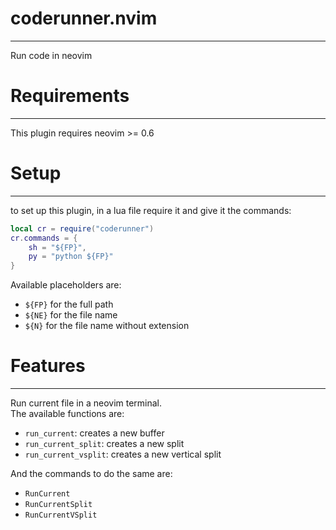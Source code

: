 # coderunner.nvim
---
Run code in neovim

# Requirements
---
This plugin requires neovim >= 0.6

# Setup
---
to set up this plugin, in a lua file require it and give it the commands:
```lua
local cr = require("coderunner")
cr.commands = {
    sh = "${FP}",
    py = "python ${FP}"
}
```
Available placeholders are:
- `${FP}` for the full path
- `${NE}` for the file name
- `${N}`  for the file name without extension

# Features
---
Run current file in a neovim terminal.  
The available functions are:  
- `run_current`: creates a new buffer
- `run_current_split`: creates a new split
- `run_current_vsplit`: creates a new vertical split

And the commands to do the same are:
- `RunCurrent`
- `RunCurrentSplit`
- `RunCurrentVSplit`
